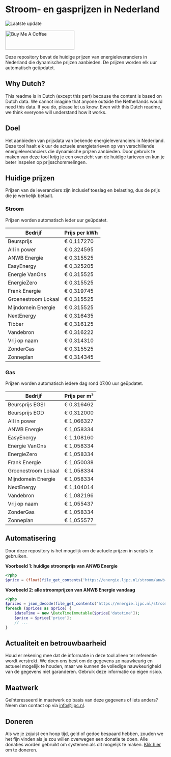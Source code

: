 # Stroom- en gasprijzen in Nederland

![Laatste update](https://img.shields.io/badge/laatste%20update-2023--07--07%2022%3A00%20CET-brightgreen)

<a href="https://www.buymeacoffee.com/Lars-" target="_blank"><img src="https://cdn.buymeacoffee.com/buttons/v2/default-orange.png" alt="Buy Me A Coffee" height="60" style="height: 60px !important;width: 217px !important;" ></a>

Deze repository bevat de huidige prijzen van energieleveranciers in Nederland die dynamische prijzen aanbieden. De prijzen worden elk uur automatisch geüpdatet.

## Why Dutch?

This readme is in Dutch (except this part) because the content is based on Dutch data. We cannot imagine that anyone outside the Netherlands would need this data. If you do, please let us know. Even with this Dutch readme, we think
everyone will understand how it works.

## Doel

Het aanbieden van prijsdata van bekende energieleveranciers in Nederland. Deze tool haalt elk uur de actuele energietarieven op van verschillende energieleveranciers die dynamische prijzen aanbieden. Door gebruik te maken van deze tool
krijg je een overzicht van de huidige tarieven en kun je beter inspelen op prijsschommelingen.

## Huidige prijzen

Prijzen van de leveranciers zijn inclusief toeslag en belasting, dus de prijs die je werkelijk betaalt.

### Stroom

Prijzen worden automatisch ieder uur geüpdatet.

 Bedrijf | Prijs per kWh 
---------|---------------
Beursprijs | € 0,117270
All in power | € 0,324595
ANWB Energie | € 0,315525
EasyEnergy | € 0,325205
Energie VanOns | € 0,315525
EnergieZero | € 0,315525
Frank Energie | € 0,319745
Groenestroom Lokaal | € 0,315525
Mijndomein Energie | € 0,315525
NextEnergy | € 0,316435
Tibber | € 0,316125
Vandebron | € 0,316222
Vrij op naam | € 0,314310
ZonderGas | € 0,315525
Zonneplan | € 0,314345


### Gas

Prijzen worden automatisch iedere dag rond 07.00 uur geüpdatet.

 Bedrijf | Prijs per m³ 
---------|--------------
Beursprijs EGSI | € 0,316462
Beursprijs EOD | € 0,312000
All in power | € 1,066327
ANWB Energie | € 1,058334
EasyEnergy | € 1,108160
Energie VanOns | € 1,058334
EnergieZero | € 1,058334
Frank Energie | € 1,050038
Groenestroom Lokaal | € 1,058334
Mijndomein Energie | € 1,058334
NextEnergy | € 1,104014
Vandebron | € 1,082196
Vrij op naam | € 1,055437
ZonderGas | € 1,058334
Zonneplan | € 1,055577


## Automatisering

Door deze repository is het mogelijk om de actuele prijzen in scripts te gebruiken.

**Voorbeeld 1: huidige stroomprijs van ANWB Energie**

```php
<?php
$price = (float)file_get_contents('https://energie.ljpc.nl/stroom/anwb-energie-nu.txt');

```

**Voorbeeld 2: alle stroomprijzen van ANWB Energie vandaag**

```php
<?php
$prices = json_decode(file_get_contents('https://energie.ljpc.nl/stroom/all-in-power-vandaag.json'),true);
foreach ($prices as $price) {
    $dateTime = new \DateTimeImmutable($price['datetime']);
    $price = $price['price'];
    // ...
}
```

## Actualiteit en betrouwbaarheid

Houd er rekening mee dat de informatie in deze tool alleen ter referentie wordt verstrekt. We doen ons best om de gegevens zo nauwkeurig en actueel mogelijk te houden, maar we kunnen de volledige nauwkeurigheid van de gegevens niet
garanderen. Gebruik deze informatie op eigen risico.

## Maatwerk

Geïnteresseerd in maatwerk op basis van deze gegevens of iets anders? Neem dan contact op
via [info@ljpc.nl](mailto:info@ljpc.nl?subject=Energie%20prijzen).

## Doneren

Als we je zojuist een hoop tijd, geld of gedoe bespaard hebben, zouden we het fijn vinden als je zou willen overwegen een
donatie te doen. Alle donaties worden gebruikt om systemen als dit mogelijk te
maken. [Klik hier](https://www.buymeacoffee.com/Lars-) om te doneren.

